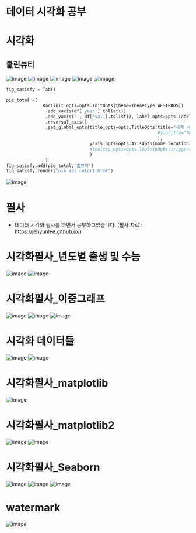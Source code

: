 # 데이터 시각화 공부
# 시각화 
## 클린뷰티
![image](https://user-images.githubusercontent.com/47103479/128440835-218ce71a-d71e-42f3-9257-f865546c8805.png)
![image](https://user-images.githubusercontent.com/47103479/128440879-02e83d43-a232-4926-965f-fcc35ba1cb38.png)
![image](https://user-images.githubusercontent.com/47103479/128440906-e83cf6de-7116-4b23-80c8-ec8ca9f1f2cc.png)
![image](https://user-images.githubusercontent.com/47103479/128440921-0d070473-74af-4026-ab5b-3b05246d0c5f.png)
![image](https://user-images.githubusercontent.com/47103479/128532965-db87909f-407d-4988-945b-2f8e1b4e72f9.png)
```python
fig_satisfy = Tab()

pie_total =(
              Bar(init_opts=opts.InitOpts(theme=ThemeType.WESTEROS))
               .add_xaxis(df['year'].tolist())
               .add_yaxis('', df['val'].tolist(), label_opts=opts.LabelOpts(position="right",formatter="{c}억"))
               .reversal_axis()
               .set_global_opts(title_opts=opts.TitleOpts(title="세계 비건 화장품 시장 성장 예측", pos_left='center'
                                                          #subtitle="마우스를 막대에 올려 정확한 수치를 확인해보세요!"
                                                          ),
                                yaxis_opts=opts.AxisOpts(name_location = "start")
                                #tooltip_opts=opts.TooltipOpts(trigger="axis", axis_pointer_type="cross"))),"{}년도".format(t)
                                )
               )
fig_satisfy.add(pie_total,'홈뷰티')
fig_satisfy.render("pie_set_color1.html")
```
![image](https://user-images.githubusercontent.com/47103479/128532096-7f98d466-a13c-4097-96c9-d2753bc620f1.png)


# 필사 
- 데이터 시각화 필사를 하면서 공부하고있습니다.
(필사 자료 : https://jehyunlee.github.io/)

# 시각화필사_년도별 출생 및 수능
![image](https://user-images.githubusercontent.com/47103479/121812384-961a3400-cca2-11eb-8abb-7fe6e7581b5b.png)
![image](https://user-images.githubusercontent.com/47103479/121812390-987c8e00-cca2-11eb-9a41-4db4fdb3e0a7.png)


# 시각화필사_이중그래프

![image](https://user-images.githubusercontent.com/47103479/121811785-60744b80-cca0-11eb-8530-ca554dc06409.png)
![image](https://user-images.githubusercontent.com/47103479/121811788-6407d280-cca0-11eb-8307-439cbbd43520.png)
![image](https://user-images.githubusercontent.com/47103479/121811789-666a2c80-cca0-11eb-91fe-fc2c7e6a058e.png)

# 시각화 데이터들
![image](https://user-images.githubusercontent.com/47103479/121917005-a1876100-cd6f-11eb-8f36-4e32e7a59d63.png)
![image](https://user-images.githubusercontent.com/47103479/121917015-a3e9bb00-cd6f-11eb-9d22-45c1acb505ef.png)


# 시각화필사_matplotlib

![image](https://user-images.githubusercontent.com/47103479/121811745-420e5000-cca0-11eb-9252-801f6e98df0a.png)

# 시각화필사_matplotlib2

![image](https://user-images.githubusercontent.com/47103479/121811804-73871b80-cca0-11eb-957e-0ee89994e72b.png)
![image](https://user-images.githubusercontent.com/47103479/121811805-75e97580-cca0-11eb-8ceb-dc98355a3bb7.png)

# 시각화필사_Seaborn

![image](https://user-images.githubusercontent.com/47103479/121811687-1a1eec80-cca0-11eb-915b-87199a47b482.png)
![image](https://user-images.githubusercontent.com/47103479/121811668-10958480-cca0-11eb-8a4c-f1ba4e981559.png)
![image](https://user-images.githubusercontent.com/47103479/121811710-2a36cc00-cca0-11eb-885c-6bf4ccef38ba.png)

# watermark

![image](https://user-images.githubusercontent.com/47103479/121811597-cdd3ac80-cc9f-11eb-880c-06cdd5092f19.png)
